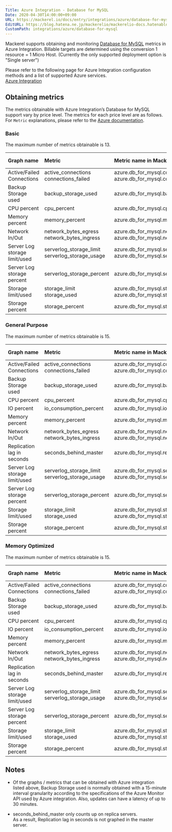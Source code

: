 ```yaml
---
Title: Azure Integration - Database for MySQL
Date: 2020-04-30T14:00:00+09:00
URL: https://mackerel.io/docs/entry/integrations/azure/database-for-mysql
EditURL: https://blog.hatena.ne.jp/mackerelio/mackerelio-docs.hatenablog.mackerel.io/atom/entry/26006613592628895
CustomPath: integrations/azure/database-for-mysql
---
```


Mackerel supports obtaining and monitoring <a href="https://azure.microsoft.com/en-us/services/mysql/" target="_blank">Database for MySQL</a> metrics in Azure Integration. Billable targets are determined using the conversion 1 resource = 1 Micro Host.  (Currently the only supported deployment option is "Single server")

Please refer to the following page for Azure Integration configuration methods and a list of supported Azure services.<br>
<a href="https://mackerel.io/docs/entry/integrations/azure">Azure Integration</a>

## Obtaining metrics
The metrics obtainable with Azure Integration’s Database for MySQL support vary by price level.
The metrics for each price level are as follows. For `Metric` explanations, please refer to the <a href="https://docs.microsoft.com/en-us/azure/mysql/concepts-monitoring" target="_blank">Azure documentation</a>. 

### Basic 
The maximum number of metrics obtainable is 13.

|Graph name|Metric|Metric name in Mackerel|Unit|Aggregation Type|
|:---|:---|:---|:---|:---|
|Active/Failed Connections|active_connections<br>connections_failed|azure.db_for_mysql.connections.active<br>azure.db_for_mysql.connections.failed|float|Average<br>Total|
|Backup Storage used|backup_storage_used|azure.db_for_mysql.backup_storage_used.bytes|bytes|Average|
|CPU percent|cpu_percent|azure.db_for_mysql.cpu.percent|percentage|Average|
|Memory percent|memory_percent|azure.db_for_mysql.memory.percent|percentage|Average|
|Network In/Out|network_bytes_egress<br>network_bytes_ingress|azure.db_for_mysql.network.out<br>azure.db_for_mysql.network.in|bytes|Total|
|Server Log storage limit/used|serverlog_storage_limit<br>serverlog_storage_usage|azure.db_for_mysql.server_log_storage_limit_used.limit<br>azure.db_for_mysql.server_log_storage_limit_used.used|bytes|Maximum<br>Average|
|Server Log storage percent|serverlog_storage_percent|azure.db_for_mysql.server_log_storage.percent|percentage|Average|
|Storage limit/used|storage_limit<br>storage_used|azure.db_for_mysql.storage_limit_used.limit<br>azure.db_for_mysql.storage_limit_used.used|bytes|Maximum<br>Average|
|Storage percent|storage_percent|azure.db_for_mysql.storage.percent|percentage|Average|

### General Purpose
The maximum number of metrics obtainable is 15.

|Graph name|Metric|Metric name in Mackerel|Unit|Aggregation Type|
|:---|:---|:---|:---|:---|
|Active/Failed Connections|active_connections<br>connections_failed|azure.db_for_mysql.connections.active<br>azure.db_for_mysql.connections.failed|float|Average<br>Total|
|Backup Storage used|backup_storage_used|azure.db_for_mysql.backup_storage_used.bytes|bytes|Average|
|CPU percent|cpu_percent|azure.db_for_mysql.cpu.percent|percentage|Average|
|IO percent|io_consumption_percent|azure.db_for_mysql.io.percent|percentage|Average|
|Memory percent|memory_percent|azure.db_for_mysql.memory.percent|percentage|Average|
|Network In/Out|network_bytes_egress<br>network_bytes_ingress|azure.db_for_mysql.network.out<br>azure.db_for_mysql.network.in|bytes|Total|
|Replication lag in seconds|seconds_behind_master|azure.db_for_mysql.replication_lag.seconds|float|Maximum|
|Server Log storage limit/used|serverlog_storage_limit<br>serverlog_storage_usage|azure.db_for_mysql.server_log_storage_limit_used.limit<br>azure.db_for_mysql.server_log_storage_limit_used.used|bytes|Maximum<br>Average|
|Server Log storage percent|serverlog_storage_percent|azure.db_for_mysql.server_log_storage.percent|percentage|Average|
|Storage limit/used|storage_limit<br>storage_used|azure.db_for_mysql.storage_limit_used.limit<br>azure.db_for_mysql.storage_limit_used.used|bytes|Maximum<br>Average|
|Storage percent|storage_percent|azure.db_for_mysql.storage.percent|percentage|Average|

### Memory Optimized
The maximum number of metrics obtainable is 15.

|Graph name|Metric|Metric name in Mackerel|Unit|Aggregation Type|
|:---|:---|:---|:---|:---|
|Active/Failed Connections|active_connections<br>connections_failed|azure.db_for_mysql.connections.active<br>azure.db_for_mysql.connections.failed|float|Average<br>Total|
|Backup Storage used|backup_storage_used|azure.db_for_mysql.backup_storage_used.bytes|bytes|Average|
|CPU percent|cpu_percent|azure.db_for_mysql.cpu.percent|percentage|Average|
|IO percent|io_consumption_percent|azure.db_for_mysql.io.percent|percentage|Average|
|Memory percent|memory_percent|azure.db_for_mysql.memory.percent|percentage|Average|
|Network In/Out|network_bytes_egress<br>network_bytes_ingress|azure.db_for_mysql.network.out<br>azure.db_for_mysql.network.in|bytes|Total|
|Replication lag in seconds|seconds_behind_master|azure.db_for_mysql.replication_lag.seconds|float|Maximum|
|Server Log storage limit/used|serverlog_storage_limit<br>serverlog_storage_usage|azure.db_for_mysql.server_log_storage_limit_used.limit<br>azure.db_for_mysql.server_log_storage_limit_used.used|bytes|Maximum<br>Average|
|Server Log storage percent|serverlog_storage_percent|azure.db_for_mysql.server_log_storage.percent|percentage|Average|
|Storage limit/used|storage_limit<br>storage_used|azure.db_for_mysql.storage_limit_used.limit<br>azure.db_for_mysql.storage_limit_used.used|bytes|Maximum<br>Average|
|Storage percent|storage_percent|azure.db_for_mysql.storage.percent|percentage|Average|

## Notes
- Of the graphs / metrics that can be obtained with Azure integration listed above, Backup Storage used is normally obtained with a 15-minute interval granularity according to the specifications of the Azure Monitor API used by Azure integration. Also, updates can have a latency of up to 30 minutes.

- seconds_behind_master only counts up on replica servers.<br>
As a result, Replication lag in seconds is not graphed in the master server.


